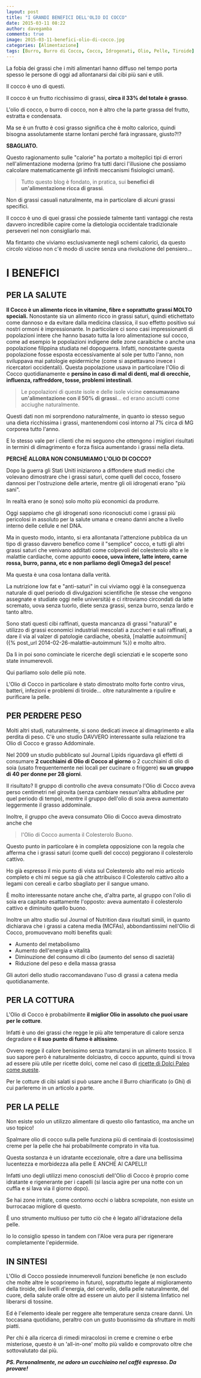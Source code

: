 ```yaml
---
layout: post
title: "I GRANDI BENEFICI DELL'OLIO DI COCCO"
date: 2015-03-11 08:22
author: davegamba
comments: true
image: 2015-03-11-benefici-olio-di-cocco.jpg
categories: [Alimentazione]
tags: [Burro, Burro di Cocco, Cocco, Idrogenati, Olio, Pelle, Tiroide]
---
```


La fobia dei grassi che i miti alimentari hanno diffuso nel tempo porta spesso le persone di oggi ad allontanarsi dai cibi più sani e utili.

Il cocco è uno di questi.

Il cocco è un frutto ricchissimo di grassi, **circa il 33% del totale è grasso**.

L'olio di cocco, o burro di cocco, non è altro che la parte grassa del frutto, estratta e condensata.

Ma se è un frutto è cosi grasso significa che è molto calorico, quindi bisogna assolutamente starne lontani perché farà ingrassare, giusto?!?

**SBAGLIATO.**

Questo ragionamento sulle "calorie" ha portato a molteplici tipi di errori nell'alimentazione moderna (primo fra tutti darci l'illusione che possiamo calcolare matematicamente gli infiniti meccanismi fisiologici umani).

> Tutto questo blog è fondato, in pratica, sui **benefici di un'alimentazione ricca di grassi**.

Non di grassi casuali naturalmente, ma in particolare di alcuni grassi specifici.

Il cocco è uno di quei grassi che possiede talmente tanti vantaggi che resta davvero incredibile capire come la dietologia occidentale tradizionale perseveri nel non consigliarlo mai.

Ma fintanto che viviamo esclusivamente negli schemi calorici, da questo circolo vizioso non c'è modo di uscire senza una rivoluzione del pensiero...

I BENEFICI
==========

PER LA SALUTE
-------------

**Il Cocco è un alimento ricco in vitamine, fibre e soprattutto grassi MOLTO speciali.** Nonostante sia un alimento ricco in grassi saturi, quindi etichettato come dannoso e da evitare dalla medicina classica, il suo effetto positivo sui nostri ormoni è impressionante. In particolare ci sono casi impressionanti di popolazioni intere che hanno basato tutta la loro alimentazione sul cocco, come ad esempio le popolazioni indigene delle zone caraibiche o anche una popolazione filippina studiata nel dopoguerra. Infatti, nonostante questa popolazione fosse esposta eccessivamente al sole per tutto l'anno, non sviluppava mai patologie epidermiche (come si aspettavano invece i ricercatori occidentali). Questa popolazione usava in particolare l'Olio di Cocco quotidianamente e **persino in caso di mal di denti, mal di orecchie, influenza, raffreddore, tosse, problemi intestinali**.

> Le popolazioni di queste isole e delle isole vicine **consumavano un'alimentazione con il 50% di grassi**... ed erano asciutti come acciughe naturalmente.

Questi dati non mi sorprendono naturalmente, in quanto io stesso seguo una dieta ricchissima i grassi, mantenendomi così intorno al 7% circa di MG corporea tutto l'anno.

E lo stesso vale per i clienti che mi seguono che ottengono i migliori risultati in termini di dimagrimento e forza fisica aumentando i grassi nella dieta.

**PERCHÉ ALLORA NON CONSUMIAMO L'OLIO DI COCCO?**

Dopo la guerra gli Stati Uniti iniziarono a diffondere studi medici che volevano dimostrare che i grassi saturi, come quelli del cocco, fossero dannosi per l'ostruzione delle arterie, mentre gli oli idrogenati erano "più sani".

In realtà erano (e sono) solo molto più economici da produrre.

Oggi sappiamo che gli idrogenati sono riconosciuti come i grassi più pericolosi in assoluto per la salute umana e creano danni anche a livello interno delle cellule e nel DNA.

Ma in questo modo, intanto, si era allontanata l'attenzione pubblica da un tipo di grasso davvero benefico come il "semplice" cocco, e tutti gli altri grassi saturi che venivano additati come colpevoli del colesterolo alto e le malattie cardiache, come appunto **cocco, uova intere, latte intero, carne rossa, burro, panna, etc e non parliamo degli Omega3 del pesce!**

Ma questa è una cosa lontana dalla verità.

La nutrizione low fat e "anti-saturi" in cui viviamo oggi è la conseguenza naturale di quel periodo di divulgazioni scientifiche (le stesse che vengono assegnate e studiate oggi nelle università) e ci ritroviamo circondati da latte scremato, uova senza tuorlo, diete senza grassi, senza burro, senza lardo e tanto altro.

Sono stati questi cibi raffinati, questa mancanza di grassi "naturali" e utilizzo di grassi economici industriali mescolati a zuccheri e sali raffinati, a dare il via al valzer di patologie cardiache, obesità, [malattie autoimmuni]({% post_url 2014-02-26-malattie-autoimmuni %}) e molto altro.

Da lì in poi sono cominciate le ricerche degli scienziati e le scoperte sono state innumerevoli.

Qui parliamo solo delle più note.

L'Olio di Cocco in particolare è stato dimostrato molto forte contro virus, batteri, infezioni e problemi di tiroide... oltre naturalmente a ripulire e purificare la pelle.

PER PERDERE PESO
----------------

Molti altri studi, naturalmente, si sono dedicati invece al dimagrimento e alla perdita di peso. C'è uno studio DAVVERO interessante sulla relazione tra Olio di Cocco e grasso Addominale.

Nel 2009 un studio pubblicato sul Journal Lipids riguardava gli effetti di consumare **2 cucchiaini di Olio di Cocco al giorno** o 2 cucchiaini di olio di soia (usato frequentemente nei locali per cucinare o friggere) **su un gruppo di 40 per donne per 28 giorni**.

Il risultato? Il gruppo di controllo che aveva consumato l'Olio di Cocco aveva perso centimetri nel girovita (senza cambiare nessun'altra abitudine per quel periodo di tempo), mentre il gruppo dell'olio di soia aveva aumentato leggermente il grasso addominale.

Inoltre, il gruppo che aveva consumato Olio di Cocco aveva dimostrato anche che

> l'Olio di Cocco aumenta il Colesterolo Buono.

Questo punto in particolare è in completa opposizione con la regola che afferma che i grassi saturi (come quelli del cocco) peggiorano il colesterolo cattivo.

Ho già espresso il mio punto di vista sul Colesterolo alto nel mio articolo completo e chi mi segue sa già che attribuisco il Colesterolo cattivo alto a legami con cereali e carbo sbagliato per il sangue umano.

È molto interessante notare anche che, d'altra parte, al gruppo con l'olio di soia era capitato esattamente l'opposto: aveva aumentato il colesterolo cattivo e diminuito quello buono.

Inoltre un altro studio sul Journal of Nutrition dava risultati simili, in quanto dichiarava che i grassi a catena media (MCFAs), abbondantissimi nell'Olio di Cocco, promuovevano molti benefits quali:

- Aumento del metabolismo
- Aumento dell'energia e vitalità
- Diminuzione del consumo di cibo (aumento del senso di sazietà)
- Riduzione del peso e della massa grassa

Gli autori dello studio raccomandavano l'uso di grassi a catena media quotidianamente.

PER LA COTTURA
--------------

L'Olio di Cocco è probabilmente **il miglior Olio in assoluto che puoi usare per le cotture**.

Infatti è uno dei grassi che regge le più alte temperature di calore senza degradare e **il suo punto di fumo è altissimo**.

Ovvero regge il calore benissimo senza tramutarsi in un alimento tossico. Il suo sapore però è naturalmente dolciastro, di cocco appunto, quindi si trova ad essere più utile per ricette dolci, come nel caso di [ricette di Dolci Paleo come queste](http://dolcipaleo.com/).

Per le cotture di cibi salati si può usare anche il Burro chiarificato (o Ghi) di cui parleremo in un articolo a parte.

PER LA PELLE
------------

Non esiste solo un utilizzo alimentare di questo olio fantastico, ma anche un uso topico!

Spalmare olio di cocco sulla pelle funziona più di centinaia di (costosissime) creme per la pelle che hai probabilmente comprato in vita tua.

Questa sostanza è un idratante eccezionale, oltre a dare una bellissima lucentezza e morbidezza alla pelle E ANCHE AI CAPELLI!

Infatti uno degli utilizzi meno conosciuti dell'Olio di Cocco è proprio come idratante e rigenerante per i capelli (si lascia agire per una notte con un cuffia e si lava via il giorno dopo).

Se hai zone irritate, come contorno occhi o labbra screpolate, non esiste un burrocacao migliore di questo.

È uno strumento multiuso per tutto ciò che è legato all'idratazione della pelle.

Io lo consiglio spesso in tandem con l'Aloe vera pura per rigenerare completamente l'epidermide.

IN SINTESI
----------

L'Olio di Cocco possiede innumerevoli funzioni benefiche (e non escludo che molte altre le scopriremo in futuro), soprattutto legate al miglioramento della tiroide, dei livelli d'energia, del cervello, della pelle naturalmente, del cuore, della salute orale oltre ad essere un aiuto per il sistema linfatico nel liberarsi di tossine.

Ed è l'elemento ideale per reggere alte temperature senza creare danni. Un toccasana quotidiano, peraltro con un gusto buonissimo da sfruttare in molti piatti.

Per chi è alla ricerca di rimedi miracolosi in creme e cremine o erbe misteriose, questo è un 'all-in-one' molto più valido e comprovato oltre che sottovalutato dai più.

_**PS. Personalmente, ne adoro un cucchiaino nel caffè espresso. Da provare!**_